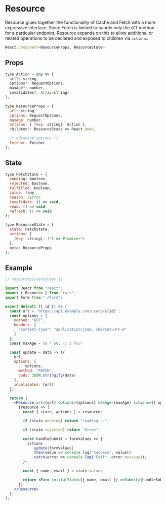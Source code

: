 # Resource

Resource glues together the functionality of Cache and Fetch with a more
expressive interface. Since Fetch is limited to handle only the `GET` method
for a particular endpoint, Resource expands on this to allow additional or
related operations to be declared and exposed to children via `actions`.

```jsx
React.Component<ResourceProps, ResourceState>
```

## Props

```jsx
type Action = any => {
  url?: string,
  options?: RequestOptions,
  maxAge?: number,
  invalidates?: Array<string>
};

type ResourceProps = {
  url: string,
  options: RequestOptions,
  maxAge: number,
  actions: { [key: string]: Action },
  children?: ResourceState => React.Node,

  /* advanced options */
  fetcher: Fetcher
};
```

## State

```jsx
type FetchState = {
  pending: boolean,
  rejected: boolean,
  fulfilled: boolean,
  value: ?any,
  reason: ?Error
  invalidate: () => void,
  read: () => void,
  refresh: () => void
};

type ResourceState = {
  state: FetchState,
  actions: {
    [key: string]: (*) => Promise<*>
  },
  meta: ResourceProps
};
```

## Example

```jsx
// resources/users/User.js

import React from "react";
import { Resource } from "rsrc";
import Form from "./Form";

export default ({ id }) => {
  const url = `https://api.example.com/users/${id}`;
  const options = {
    method: "GET",
    headers: {
      "Content-Type": "application/json; charset=UTF-8"
    }
  };
  const maxAge = 60 * 60; // 1 hour

  const update = data => ({
    url,
    options: {
      ...options,
      method: "PATCH",
      body: JSON.stringify(data)
    },
    invalidates: [url]
  });

  return (
    <Resource url={url} options={options} maxAge={maxAge} actions={{ update }}>
      {resource => {
        const { state, actions } = resource;

        if (state.pending) return "Loading...";

        if (state.rejected) return "Error";

        const handleSubmit = formValues => {
          actions
            .update(formValues)
            .then(value => console.log("Success", value))
            .catch(error => console.log("Fail", error.message));
        };

        const { name, email } = state.value;

        return <Form initialState={{ name, email }} onSubmit={handleSubmit} />;
      }}
    </Resource>
  );
};
```

